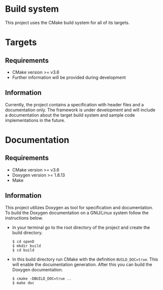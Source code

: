 # Build system

This project uses the CMake build system for all of its targets.

# Targets

## Requirements

- CMake version >= v3.6
- Further information will be provided during development

## Information

Currently, the project contains a specification with header files and a documentation only. The framework is under development and will include a documentation
about the target build system and sample code implementations in the future.

# Documentation

## Requirements

- CMake version >= v3.6
- Doxygen version >= 1.8.13
- Make

## Information

This project utilizes Doxygen as tool for specification and documentation. To build the Doxygen documentation on a GNU/Linux system follow the instructions below.

* In your terminal go to the root directory of the project and create the build directory.

      $ cd openD
      $ mkdir build
      $ cd build

* In this build directory run CMake with the definition `BUILD_DOC=true`. This will enable the documentation generation. After this you can build the Doxygen documentation.

      $ cmake -DBUILD_DOC=true ..
      $ make doc
